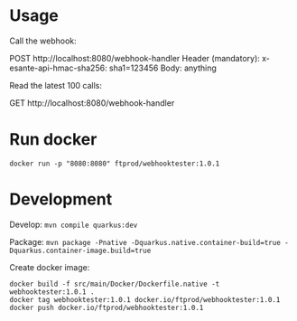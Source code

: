 # Usage 

Call the webhook: 

POST http://localhost:8080/webhook-handler
Header (mandatory): x-esante-api-hmac-sha256: sha1=123456
Body: anything

Read the latest 100 calls: 

GET http://localhost:8080/webhook-handler


# Run docker

`docker run -p "8080:8080" ftprod/webhooktester:1.0.1`


# Development

Develop: `mvn compile quarkus:dev`

Package: `mvn package -Pnative -Dquarkus.native.container-build=true -Dquarkus.container-image.build=true`

Create docker image: 

```
docker build -f src/main/Docker/Dockerfile.native -t webhooktester:1.0.1 .
docker tag webhooktester:1.0.1 docker.io/ftprod/webhooktester:1.0.1
docker push docker.io/ftprod/webhooktester:1.0.1
```

